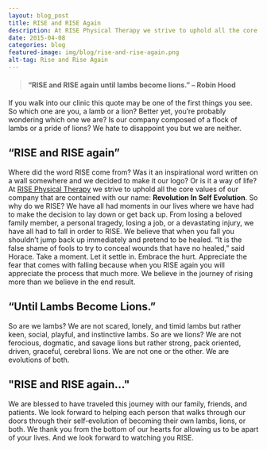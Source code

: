 ```yaml
---
layout: blog_post
title: RISE and RISE Again
description: At RISE Physical Therapy we strive to uphold all the core values of our company that are contained with our name - Revolution In Self Evolution.
date: 2015-04-08
categories: blog
featured-image: img/blog/rise-and-rise-again.png
alt-tag: Rise and Rise Again
---
```


> #### “RISE and RISE again until lambs become lions.” – Robin Hood

If you walk into our clinic this quote may be one of the first things you see. So which one are you, a lamb or a lion? Better yet, you’re probably wondering which one we are? Is our company composed of a flock of lambs or a pride of lions? We hate to disappoint you but we are neither.

## “RISE and RISE again”

Where did the word RISE come from? Was it an inspirational word written on a wall somewhere and we decided to make it our logo? Or is it a way of life? At [RISE Physical Therapy](/) we strive to uphold all the core values of our company that are contained with our name: **Revolution In Self Evolution**. So why do we RISE? We have all had moments in our lives where we have had to make the decision to lay down or get back up. From losing a beloved family member, a personal tragedy, losing a job, or a devastating injury, we have all had to fall in order to RISE. We believe that when you fall you shouldn’t jump back up immediately and pretend to be healed. “It is the false shame of fools to try to conceal wounds that have no healed,” said Horace. Take a moment. Let it settle in. Embrace the hurt. Appreciate the fear that comes with falling because when you RISE again you will appreciate the process that much more. We believe in the journey of rising more than we believe in the end result.

## “Until Lambs Become Lions.”

So are we lambs? We are not scared, lonely, and timid lambs but rather keen, social, playful, and instinctive lambs. So are we lions? We are not ferocious, dogmatic, and savage lions but rather strong, pack oriented, driven, graceful, cerebral lions. We are not one or the other. We are evolutions of both.

## "RISE and RISE again..."

We are blessed to have traveled this journey with our family, friends, and patients. We look forward to helping each person that walks through our doors through their self-evolution of becoming their own lambs, lions, or both. We thank you from the bottom of our hearts for allowing us to be apart of your lives. And we look forward to watching you RISE.
